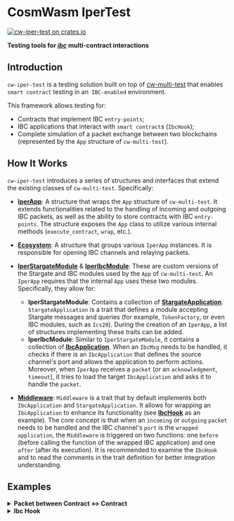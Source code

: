 # CosmWasm IperTest

[![cw-iper-test on crates.io][crates-badge]][crates-url]

[crates-badge]: https://img.shields.io/crates/v/cw-multi-test.svg
[crates-url]: https://crates.io/crates/cw-iper-test

**Testing tools for <u>_ibc_</u> multi-contract interactions**

## Introduction

`cw-iper-test` is a testing solution built on top of [cw-multi-test](https://github.com/CosmWasm/cw-multi-test) that enables `smart contract` testing in an` IBC-enabled` environment.

This framework allows testing for:

- Contracts that implement IBC `entry-points`;
- IBC applications that interact with `smart contract`s (`IbcHook`);
- Complete simulation of a packet exchange between two blockchains (represented by the `App` structure of `cw-multi-test`).

## How It Works

`cw-iper-test` introduces a series of structures and interfaces that extend the existing classes of `cw-multi-test`. Specifically:

- **[IperApp](./cw-iper-test/src/iper_app.rs#L58)**: A structure that wraps the `App` structure of `cw-multi-test`. It extends functionalities related to the handling of incoming and outgoing IBC packets, as well as the ability to store contracts with IBC `entry-points`. The structure exposes the `App` class to utilize various internal methods (`execute_contract`, `wrap`, etc.).

- **[Ecosystem](./cw-iper-test/src/ecosystem.rs#L18)**: A structure that groups various `IperApp` instances. It is responsible for opening IBC channels and relaying packets.

- **[IperStargateModule](./cw-iper-test/src/stargate.rs#L32)** & **[IperIbcModule](./cw-iper-test/src/ibc_module.rs#L45)**: These are custom versions of the Stargate and IBC modules used by the `App` of `cw-multi-test`. An `IperApp` requires that the internal `App` uses these two modules. Specifically, they allow for:
  - **IperStargateModule**: Contains a collection of **[StargateApplication](./cw-iper-test/src/stargate.rs#L187)**. `StargateApplication` is a trait that defines a module accepting Stargate messages and queries (for example, `TokenFactory`, or even IBC modules, such as `Ics20`). During the creation of an `IperApp`, a list of structures implementing these traits can be added.
  - **IperIbcModule**: Similar to `IperStargateModule`, it contains a collection of **[IbcApplication](./cw-iper-test/src/ibc_application.rs#L45)**. When an `IbcMsg` needs to be handled, it checks if there is an `IbcApplication` that defines the source channel's port and allows the application to perform actions. Moreover, when `IperApp` receives a `packet` (or an `acknowledgment`, `timeout`), it tries to load the target `IbcApplication` and asks it to handle the `packet`.

- **[Middleware](./cw-iper-test/src/middleware.rs#L64)**: `Middleware` is a trait that by default implements both `IbcApplication` and `StargateApplication`. It allows for wrapping an `IbcApplication` to enhance its functionality (see **[IbcHook](./cw-iper-test/src/ibc_applications/ibc_hook.rs#L86)** as an example). The core concept is that when an `incoming` or `outgoing` `packet` needs to be handled and the IBC channel's `port` is the `wrapped application`, the `Middleware` is triggered on two functions: one `before` (before calling the function of the wrapped IBC application) and one `after` (after its execution).
It is recommended to examine the `IbcHook` and to read the comments in the trait definition for better integration understanding.
## Examples

<details>
    <summary><strong>Packet between Contract <-> Contract </summary>

```rust
imports
#[test]
fn contract_to_contract() {
    // Create new IperApp.
    //Is possible to user default AppBuilder from cw-iper-test adding api, ibc and stargate modules as following
    let neutron = AppBuilder::new()
        .with_api(MockApiBech32::new("neutron"))
        .with_ibc(IperIbcModule::default())
        .with_stargate(IperStargateModule::default())
        .build(no_init)
        .into_iper_app("neutron"); // transform App into IperApp

    // Or use IperAppBuilder
    let osmosis = IperAppBuilder::new("osmo")
        .build(no_init)
        .into_iper_app("osmosis");

    // Create an Ecosystem wih both neutron and osmosis app
    let eco = Ecosystem::default()
        .add_app(neutron.clone())
        .add_app(osmosis.clone());

    // Create a MultiContract with cw-multi-test ContractWrapper for default entry-points
    // and with IbcClosures for ibc entry-points
    let contract = MultiContract::new(
        ContractWrapper::new(counter::execute, counter::instantiate, counter::query).to_contract(),
        Some(IbcClosures::new_as_ibc_contract(
            counter::ibc_channel_open,
            counter::ibc_channel_close,
            counter::ibc_channel_connect,
            counter::ibc_packet_receive,
            counter::ibc_packet_ack,
            counter::ibc_packet_timeout,
        )),
    );

    // Store code id using store_ibc_code functions of IperApp
    let code_id_neutron = neutron.borrow_mut().store_ibc_code(contract);

    let contract = MultiContract::new(
        ContractWrapper::new(counter::execute, counter::instantiate, counter::query).to_contract(),
        Some(IbcClosures::new_as_ibc_contract(
            counter::ibc_channel_open,
            counter::ibc_channel_close,
            counter::ibc_channel_connect,
            counter::ibc_packet_receive,
            counter::ibc_packet_ack,
            counter::ibc_packet_timeout,
        )),
    );

    let code_id_osmosis = osmosis.borrow_mut().store_ibc_code(contract);

    // generate address for init contract
    let neutron_owner = neutron.borrow().app.api().addr_make("owner");
    let osmosis_owner = osmosis.borrow().app.api().addr_make("owner");

    // instantiate contracts using instantiate_contract from inner App of IperApp
    let neutron_addr = neutron
        .borrow_mut()
        .app
        .instantiate_contract(
            code_id_neutron,
            neutron_owner.clone(),
            &counter::InstantiateMsg {},
            &[],
            "label".to_string(),
            None,
        )
        .unwrap();

    let osmosis_addr = osmosis
        .borrow_mut()
        .app
        .instantiate_contract(
            code_id_osmosis,
            osmosis_owner,
            &counter::InstantiateMsg {},
            &[],
            "label".to_string(),
            None,
        )
        .unwrap();

    // Open a ibc channel using Ecosystem, specifing as port the two address instantiated.
    eco.open_ibc_channel(
        IbcChannelCreator::new(
            IbcPort::Contract(neutron_addr.clone()),
            IbcOrder::Unordered, // currently order has no impapact beside contract internal usage
            "version", // currently version has no impact beside contract internal usage
            "connection_id", // currently connection id has no impact contract internal usage
            "neutron",
        ),
        IbcChannelCreator::new(
            IbcPort::Contract(osmosis_addr.clone()),
            IbcOrder::Unordered,
            "version",
            "connection_id",
            "osmosis",
        ),
    )
    .unwrap();


    let msg = IbcMsg::SendPacket {
        channel_id: "channel-0".to_string(),
        // CounterPacketData::Ok means that on destination chain, the ack will be Ok
        data: to_json_binary(&CounterPacketData::Ok).unwrap(),
        timeout: IbcTimeout::with_timestamp(Timestamp::from_seconds(
            osmosis.borrow().app.block_info().time.seconds() + 1,
        )),
    };

    // Execute the contract using the ExecuteMsg variant SendPacket.
    // This testing contract basically append into the response the IbcMsg.
    // This will trigger the IbcModule, but since the source port is a contract,
    // only a packet will be emitted.
    neutron
        .borrow_mut()
        .app
        .execute_contract(
            neutron_owner,
            neutron_addr,
            &counter::ExecuteMsg::SendPacket(msg),
            &[],
        )
        .unwrap();

    // Is now possile relay the packet.
    // Using relay_all_packets from Ecosystem, all packets will be relayed.
    // When the first packet arrive on destination chain, the packet receive will be triggered.
    // If an ack packet will be emitted, the eco will relay it until any chains has no pending packet.
    eco.relay_all_packets().unwrap();

    // Query the contract Config, check if the counter_receive_dest has been increased
    // on destination chain
    let counter_receive_dest = osmosis
        .borrow()
        .app
        .wrap()
        .query_wasm_smart::<CounterConfig>(&osmosis_addr, &CounterQueryMsg::Config)
        .unwrap()
        .counter_packet_receive;

    assert_eq!(counter_receive_dest, 1);

    // Query the contract Config, check if the counter_src_ack_ok has been increased
    // on src chain
    let counter_src_ack_ok = neutron
        .borrow()
        .app
        .wrap()
        .query_wasm_smart::<CounterConfig>(&neutron_addr, &CounterQueryMsg::Config)
        .unwrap()
        .counter_packet_ack_ok;

    assert_eq!(counter_src_ack_ok, 1);
}

```

</details>

<details>
    <summary><strong>Ibc Hook </summary>

```rust
imports
#[test]
fn ibc_hook_base() {

    // Create new IperApp using IperAppBuilder
    let osmosis = IperAppBuilder::new("osmo")
        // Add IbcHook that wrap Ics20
        // This because IbcHook is a Middleware
        .with_ibc_app(IbcHook::new(Ics20)) 
        .build(no_init)
        .into_iper_app("osmosis");

    let neutron = IperAppBuilder::new("neutron")
        .with_ibc_app(IbcHook::new(Ics20))
        .build(no_init)
        .into_iper_app("neutron");

    // Create an Ecosystem wih both neutron and osmosis app
    let eco = Ecosystem::default()
        .add_app(neutron.clone())
        .add_app(osmosis.clone());

    // Create a MultiContract with cw-multi-test ContractWrapper for default entry-points
    // IbcClosures are not needed because ibc hook doesn't require
    let contract = MultiContract::new(
        ContractWrapper::new(counter::execute, counter::instantiate, counter::query)
            .with_sudo(counter::sudo)
            .to_contract(),
        None,
    );

    // Store code id using store_ibc_code functions of IperApp
    // In this case also osmosis.borrow_mut().app.store_code could be used
    let code_id_osmosis = osmosis.borrow_mut().store_ibc_code(contract);

    // generate address for init contract
    let osmosis_owner = osmosis.borrow().app.api().addr_make("owner");

    // instantiate contracts using instantiate_contract from inner App of IperApp
    let osmosis_contract_addr = osmosis
        .borrow_mut()
        .app
        .instantiate_contract(
            code_id_osmosis,
            osmosis_owner,
            &counter::InstantiateMsg {},
            &[],
            "label".to_string(),
            None,
        )
        .unwrap();

    // Open a ibc channel using Ecosystem, specifing as port the two Ics20 modules.
    // IbcHook is a middleware, it ports is equal to his children port
    eco.open_ibc_channel(
        IbcChannelCreator::new(
            IbcPort::from_application(Ics20),
            IbcOrder::Unordered,
            "version",
            "connection_id",
            "neutron",
        ),
        IbcChannelCreator::new(
            IbcPort::from_application(Ics20),
            IbcOrder::Unordered,
            "version",
            "connection_id",
            "osmosis",
        ),
    )
    .unwrap();
    
    // Create a sender
    let sender = neutron.borrow().app.api().addr_make("sender");
    // Create a receiver
    let receiver = osmosis.borrow().app.api().addr_make("receiver");

    let amount = Coin::new(1_000_000_u128, "untrn");

    // Mint the native coin to send
    neutron
        .borrow_mut()
        .app
        .sudo(SudoMsg::Bank(BankSudo::Mint {
            to_address: sender.to_string(),
            amount: vec![amount.clone()],
        }))
        .unwrap();

    // Create a IbcMsg::Transfer.
    // It could also possible to use StargateMsg or IbcMsg::SendPacket
    let msg = CosmosMsg::Ibc(IbcMsg::Transfer {
        channel_id: "channel-0".to_string(),
        to_address: receiver.to_string(),
        amount: amount.clone(),
        timeout: IbcTimeout::with_timestamp(Timestamp::from_seconds(
            osmosis.borrow().app.block_info().time.seconds() + 1,
        )),
        memo: Some(
            serde_json::to_string_pretty(&MemoField::new(
                Some(WasmField {
                    contract: contract_osmosis.to_string(),
                    msg: counter::ExecuteMsg::JustReceive {
                        msg: "test".to_string(),
                        // this filed if true make the contract Execution to fails
                        // at contract level
                        to_fail: false,
                    },
                }),
                // ibc_callback is not tested here
                None,
            ))
            .unwrap(),
        ),
    });

    // Execute the msg
    neutron
        .borrow_mut()
        .app
        .execute(sender.clone(), msg)
        .unwrap();


    // Is now possile relay the packet.
    // Using relay_all_packets from Ecosystem, all packets will be relayed.
    // When the first packet arrive on destination chain, the packet receive will be triggered.
    // If an ack packet will be emitted, the eco will relay it until any chains has no pending packet.
    eco.relay_all_packets().unwrap();

    // Balance on src chain has to be reduced
    let balance = neutron
        .borrow()
        .app
        .wrap()
        .query_balance(&sender, "untrn")
        .unwrap();

    assert_eq!(balance.amount, Uint128::zero());

    // Compute the ibc denom
    let ibc_denom = Ics20Helper::compute_ibc_denom_from_trace("transfer/channel-0/untrn");

    // Check if the contract has received the tokens
    let balance = osmosis
        .borrow()
        .app
        .wrap()
        .query_balance(&contract_osmosis, ibc_denom)
        .unwrap();

    assert_eq!(balance.amount, amount.amount);

    // Check also if the contract has been executed.
    // When ExecuteMsg::JustReceive is triggered,
    // the contract increase the counter_ibc_hook by 1
    let counter_ibc_hook = osmosis
        .borrow()
        .app
        .wrap()
        .query_wasm_smart::<CounterConfig>(&contract_osmosis, &CounterQueryMsg::Config)
        .unwrap()
        .counter_ibc_hook;

    assert_eq!(counter_ibc_hook, 1)
}

```

</details>
